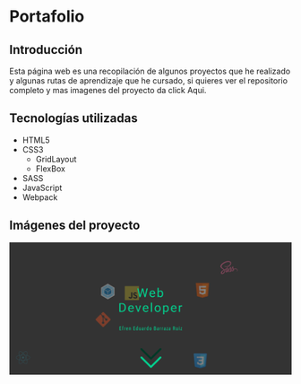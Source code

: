 # Portafolio


## Introducción
Esta página web es una recopilación de algunos proyectos que he realizado y algunas rutas de aprendizaje que he cursado, si quieres ver el repositorio completo y mas imagenes del proyecto da click Aqui.


## Tecnologías utilizadas
- HTML5
- CSS3
	- GridLayout
	- FlexBox
- SASS
- JavaScript
- Webpack


## Imágenes del proyecto

![](./assets/img/portafolio.png)
